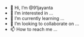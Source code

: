 - 👋 Hi, I’m @91jayanta
- 👀 I’m interested in ...
- 🌱 I’m currently learning ...
- 💞️ I’m looking to collaborate on ...
- 📫 How to reach me ...

<!---
91jayanta/91jayanta is a ✨ special ✨ repository because its `README.md` (this file) appears on your GitHub profile.
You can click the Preview link to take a look at your changes.
--->
